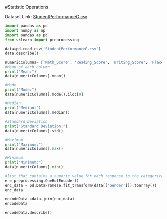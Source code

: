 #Statistic Operations

Dataset Link: [StudentPerformanceG.csv](https://github.com/Mahesh899/DSBDALP/blob/main/StudentPerformanceG.csv)

```python
import pandas as pd
import numpy as np
import pandas as pd
from sklearn import preprocessing
```

```python
data=pd.read_csv('StudentPerformanceG.csv')
data.describe()
```

```python
numericColumns= ['Math_Score', 'Reading_Score', 'Writing_Score', 'Placement_Score', 'Placement_Offer_Count']
#Mean of each column
print("Mean:")
data[numericColumns].mean()
```

```python
#Mode
print("Mode:")
data[numericColumns].mode().iloc[0]
```

```python
#Median
print("Median:")
data[numericColumns].median()
```

```python
#Standard Deviation
print("Standard Deviation:")
data[numericColumns].std()
```

```python
#Maximum
print("Maximum:")
data[numericColumns].max()
```

```python
#Minimum
print("Minimum:")
data[numericColumns].min()
```

```python
#list that contains a numeric value for each response to the categorical variable.
e = preprocessing.OneHotEncoder()
enc_data = pd.DataFrame(e.fit_transform(data[['Gender']]).toarray())
enc_data
```

```python
encodeData =data.join(enc_data)
encodeData
```

```python
encodeData.describe()
```
